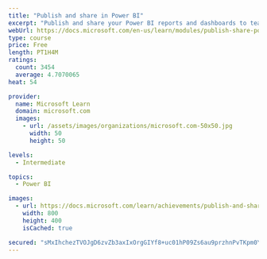 ```yaml
---
title: "Publish and share in Power BI"
excerpt: "Publish and share your Power BI reports and dashboards to teammates in your organization or to everyone on the web."
webUrl: https://docs.microsoft.com/en-us/learn/modules/publish-share-power-bi/
type: course
price: Free
length: PT1H4M
ratings:
  count: 3454
  average: 4.7070065
heat: 54

provider:
  name: Microsoft Learn
  domain: microsoft.com
  images:
    - url: /assets/images/organizations/microsoft.com-50x50.jpg
      width: 50
      height: 50

levels:
  - Intermediate

topics:
  - Power BI

images:
  - url: https://docs.microsoft.com/learn/achievements/publish-and-share-with-power-bi-desktop-social.png
    width: 800
    height: 400
    isCached: true

secured: "sMxIhchezTVOJgD6zvZb3axIxOrgGIYf8+uc01hP09Zs6au9przhnPvTKpm0YhCTpqMKIZOt3uUXAqRCfq7nY31Zwo8Dc9AIhOyW/K5TJh6+LpHIr0OaXgKlmUkD3pRnNl/PNofXeyQ2p6sUT2Swgo3VTtiTgIdGof7xJ+0rQMWDzJttFtAIsySi0fadYv8YpksCUEfi7jd0mhhLjb36v4Ew6aDfiRE4xTmdvThLnHW8iml/dUrg2rmZJRhM4q2Xlpz2/1ZUxTxpMbR8QkV1aRA6ZY5s3sHxKVt9vsVtBKg/jN3k6wN3tQbc3B4qNSL2EKWeqY7YvC0kryLKbWDVcgJd/agELq17pjx5nBS9Rh0POCf9kS7NHybsqS3lg87pz6siJAPnxfMGf6EzhjE8r5R4v/mJ1SJSbacg0/lUwhc=;RMqqN2CoZmaDhzxwp+qHgg=="
---
```


